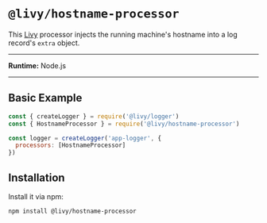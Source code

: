 # `@livy/hostname-processor`

This [Livy](../../README.md#readme) processor injects the running machine's hostname into a log record's `extra` object.

---

**Runtime:** Node.js

---

## Basic Example

```js
const { createLogger } = require('@livy/logger')
const { HostnameProcessor } = require('@livy/hostname-processor')

const logger = createLogger('app-logger', {
  processors: [HostnameProcessor]
})
```

## Installation

Install it via npm:

```bash
npm install @livy/hostname-processor
```
